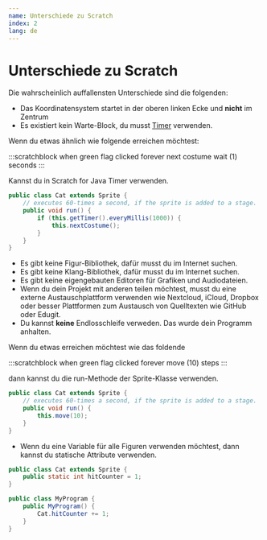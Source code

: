 ```yaml
---
name: Unterschiede zu Scratch
index: 2
lang: de
---
```


# Unterschiede zu Scratch

Die wahrscheinlich auffallensten Unterschiede sind die folgenden:

- Das Koordinatensystem startet in der oberen linken Ecke und **nicht** im Zentrum
- Es existiert kein Warte-Block, du musst [Timer](/reference/sprite/sensing/getTimer) verwenden.

Wenn du etwas ähnlich wie folgende erreichen möchtest:

:::scratchblock
when green flag clicked
forever
next costume
wait (1) seconds
:::

Kannst du in Scratch for Java Timer verwenden.

```java
public class Cat extends Sprite {
    // executes 60-times a second, if the sprite is added to a stage.
    public void run() {
        if (this.getTimer().everyMillis(1000)) {
            this.nextCostume();
        }
    }
}
```


- Es gibt keine Figur-Bibliothek, dafür musst du im Internet suchen.
- Es gibt keine Klang-Bibliothek, dafür musst du im Internet suchen.
- Es gibt keine eigengebauten Editoren für Grafiken und Audiodateien.
- Wenn du dein Projekt mit anderen teilen möchtest, musst du eine externe Austauschplattform verwenden wie Nextcloud, iCloud, Dropbox oder besser Plattformen zum Austausch von Quelltexten wie GitHub oder Edugit.
- Du kannst **keine** Endlosschleife verweden. Das wurde dein Programm anhalten.

Wenn du etwas erreichen möchtest wie das foldende

:::scratchblock
when green flag clicked
forever
move (10) steps
:::

dann kannst du die run-Methode der Sprite-Klasse verwenden.

```java
public class Cat extends Sprite {
    // executes 60-times a second, if the sprite is added to a stage.
    public void run() {
        this.move(10);
    }
}
```

- Wenn du eine Variable für alle Figuren verwenden möchtest, dann kannst du statische Attribute verwenden.

```java
public class Cat extends Sprite {
    public static int hitCounter = 1;
}

public class MyProgram {
    public MyProgram() {
        Cat.hitCounter += 1;
    }
}
```